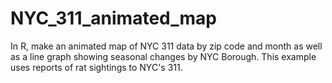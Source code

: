 # NYC_311_animated_map
In R, make an animated map of NYC 311 data by zip code and month as well as a line graph showing seasonal changes by NYC Borough. This example uses reports of rat sightings to NYC's 311. 
